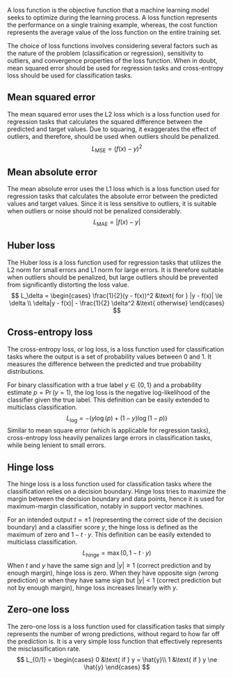 
A loss function is the objective function that a machine learning model seeks to optimize during the learning process. A loss function represents the performance on a single training example, whereas, the cost function represents the average value of the loss function on the entire training set.

The choice of loss functions involves considering several factors such as the nature of the problem (classification or regression), sensitivity to outliers, and convergence properties of the loss function. When in doubt, mean squared error should be used for regression tasks and cross-entropy loss should be used for classification tasks.

## Mean squared error
The mean squared error uses the L2 loss which is a loss function used for regression tasks that calculates the squared difference between the predicted and target values. Due to squaring, it exaggerates the effect of outliers, and therefore, should be used when outliers should be penalized.
$$
L_{\text{MSE}} = (f(x) - y)^2
$$

## Mean absolute error
The mean absolute error uses the L1 loss which is a loss function used for regression tasks that calculates the absolute error between the predicted values and target values. Since it is less sensitive to outliers, it is suitable when outliers or noise should not be penalized considerably.
$$
L_{\text{MAE}} = |f(x) - y|
$$

## Huber loss
The Huber loss is a loss function used for regression tasks that utilizes the L2 norm for small errors and L1 norm for large errors. It is therefore suitable when outliers should be penalized, but large outliers should be prevented from significantly distorting the loss value.
$$
L_\delta = \begin{cases}
\frac{1}{2}(y - f(x))^2 &\text{ for } |y - f(x)| \le \delta \\
\delta|y - f(x)| - \frac{1}{2} \delta^2 &\text{ otherwise}
\end{cases}
$$

## Cross-entropy loss
The cross-entropy loss, or log loss, is a loss function used for classification tasks where the output is a set of probability values between $0$ and $1$. It measures the difference between the predicted and true probability distributions.

For binary classification with a true label $y \in \{0,1\}$ and a probability estimate $p = \Pr(y =1)$, the log loss is the negative log-likelihood of the classifier given the true label. This definition can be easily extended to multiclass classification.
$$
L_{\text{log}} = -(y \log(p) + (1-y)\log(1-p))
$$
Similar to mean square error (which is applicable for regression tasks), cross-entropy loss heavily penalizes large errors in classification tasks, while being lenient to small errors.

## Hinge loss
The hinge loss is a loss function used for classification tasks where the classification relies on a decision boundary. Hinge loss tries to maximize the margin between the decision boundary and data points, hence it is used for maximum-margin classification, notably in support vector machines.

For an intended output $t = \pm 1$ (representing the correct side of the decision boundary) and a classifier score $y$, the hinge loss is defined as the maximum of zero and $1 - t \cdot y$. This definition can be easily extended to multiclass classification.
$$
L_{\text{hinge}} = \max(0, 1 - t \cdot y)
$$
When $t$ and $y$ have the same sign and $|y| \ge 1$ (correct prediction and by enough margin), hinge loss is zero. When they have opposite sign (wrong prediction) or when they have same sign but $|y| \lt 1$ (correct prediction but not by enough margin), hinge loss increases linearly with $y$.

## Zero-one loss
The zero-one loss is a loss function used for classification tasks that simply represents the number of wrong predictions, without regard to how far off the prediction is. It is a very simple loss function that effectively represents the misclassification rate.
$$
L_{0/1} = \begin{cases}
0 &\text{ if } y = \hat{y}\\
1 &\text{ if } y \ne \hat{y}
\end{cases}
$$
